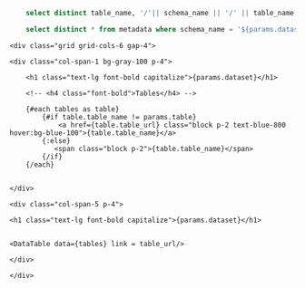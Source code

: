 ```sql tables
    select distinct table_name, '/'|| schema_name || '/' || table_name as table_url, table_description from metadata where schema_name = '${params.dataset}'
``` 
```sql columns
    select distinct * from metadata where schema_name = '${params.dataset}' and table_name = '${params.table}'
``` 



    <div class="grid grid-cols-6 gap-4">

	<div class="col-span-1 bg-gray-100 p-4">

        <h1 class="text-lg font-bold capitalize">{params.dataset}</h1>

        <!-- <h4 class="font-bold">Tables</h4> -->

		{#each tables as table}
            {#if table.table_name != params.table}
                <a href={table.table_url} class="block p-2 text-blue-800 hover:bg-blue-100">{table.table_name}</a>
            {:else}
               <span class="block p-2">{table.table_name}</span>
            {/if}
        {/each}
	
        
    </div>
	
	<div class="col-span-5 p-4">
	
    <h1 class="text-lg font-bold capitalize">{params.dataset}</h1>

    
    <DataTable data={tables} link = table_url/>
	  
	</div>
	
	</div>